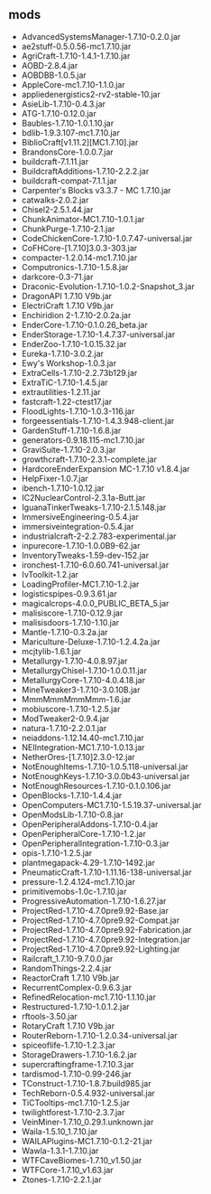 ## mods
* AdvancedSystemsManager-1.7.10-0.2.0.jar
* ae2stuff-0.5.0.56-mc1.7.10.jar
* AgriCraft-1.7.10-1.4.1-1.7.10.jar
* AOBD-2.8.4.jar
* AOBDBB-1.0.5.jar
* AppleCore-mc1.7.10-1.1.0.jar
* appliedenergistics2-rv2-stable-10.jar
* AsieLib-1.7.10-0.4.3.jar
* ATG-1.7.10-0.12.0.jar
* Baubles-1.7.10-1.0.1.10.jar
* bdlib-1.9.3.107-mc1.7.10.jar
* BiblioCraft[v1.11.2][MC1.7.10].jar
* BrandonsCore-1.0.0.7.jar
* buildcraft-7.1.11.jar
* BuildcraftAdditions-1.7.10-2.2.2.jar
* buildcraft-compat-7.1.1.jar
* Carpenter's Blocks v3.3.7 - MC 1.7.10.jar
* catwalks-2.0.2.jar
* Chisel2-2.5.1.44.jar
* ChunkAnimator-MC1.7.10-1.0.1.jar
* ChunkPurge-1.7.10-2.1.jar
* CodeChickenCore-1.7.10-1.0.7.47-universal.jar
* CoFHCore-[1.7.10]3.0.3-303.jar
* compacter-1.2.0.14-mc1.7.10.jar
* Computronics-1.7.10-1.5.8.jar
* darkcore-0.3-71.jar
* Draconic-Evolution-1.7.10-1.0.2-Snapshot_3.jar
* DragonAPI 1.7.10 V9b.jar
* ElectriCraft 1.7.10 V9b.jar
* Enchiridion 2-1.7.10-2.0.2a.jar
* EnderCore-1.7.10-0.1.0.26_beta.jar
* EnderStorage-1.7.10-1.4.7.37-universal.jar
* EnderZoo-1.7.10-1.0.15.32.jar
* Eureka-1.7.10-3.0.2.jar
* Ewy's Workshop-1.0.3.jar
* ExtraCells-1.7.10-2.2.73b129.jar
* ExtraTiC-1.7.10-1.4.5.jar
* extrautilities-1.2.11.jar
* fastcraft-1.22-ctest17.jar
* FloodLights-1.7.10-1.0.3-116.jar
* forgeessentials-1.7.10-1.4.3.948-client.jar
* GardenStuff-1.7.10-1.6.8.jar
* generators-0.9.18.115-mc1.7.10.jar
* GraviSuite-1.7.10-2.0.3.jar
* growthcraft-1.7.10-2.3.1-complete.jar
* HardcoreEnderExpansion  MC-1.7.10  v1.8.4.jar
* HelpFixer-1.0.7.jar
* ibench-1.7.10-1.0.12.jar
* IC2NuclearControl-2.3.1a-Butt.jar
* IguanaTinkerTweaks-1.7.10-2.1.5.148.jar
* ImmersiveEngineering-0.5.4.jar
* immersiveintegration-0.5.4.jar
* industrialcraft-2-2.2.783-experimental.jar
* inpurecore-1.7.10-1.0.0B9-62.jar
* InventoryTweaks-1.59-dev-152.jar
* ironchest-1.7.10-6.0.60.741-universal.jar
* IvToolkit-1.2.jar
* LoadingProfiler-MC1.7.10-1.2.jar
* logisticspipes-0.9.3.61.jar
* magicalcrops-4.0.0_PUBLIC_BETA_5.jar
* malisiscore-1.7.10-0.12.9.jar
* malisisdoors-1.7.10-1.10.jar
* Mantle-1.7.10-0.3.2a.jar
* Mariculture-Deluxe-1.7.10-1.2.4.2a.jar
* mcjtylib-1.6.1.jar
* Metallurgy-1.7.10-4.0.8.97.jar
* MetallurgyChisel-1.7.10-1.0.0.11.jar
* MetallurgyCore-1.7.10-4.0.4.18.jar
* MineTweaker3-1.7.10-3.0.10B.jar
* MmmMmmMmmMmm-1.6.jar
* mobiuscore-1.7.10-1.2.5.jar
* ModTweaker2-0.9.4.jar
* natura-1.7.10-2.2.0.1.jar
* neiaddons-1.12.14.40-mc1.7.10.jar
* NEIIntegration-MC1.7.10-1.0.13.jar
* NetherOres-[1.7.10]2.3.0-12.jar
* NotEnoughItems-1.7.10-1.0.5.118-universal.jar
* NotEnoughKeys-1.7.10-3.0.0b43-universal.jar
* NotEnoughResources-1.7.10-0.1.0.106.jar
* OpenBlocks-1.7.10-1.4.4.jar
* OpenComputers-MC1.7.10-1.5.19.37-universal.jar
* OpenModsLib-1.7.10-0.8.jar
* OpenPeripheralAddons-1.7.10-0.4.jar
* OpenPeripheralCore-1.7.10-1.2.jar
* OpenPeripheralIntegration-1.7.10-0.3.jar
* opis-1.7.10-1.2.5.jar
* plantmegapack-4.29-1.7.10-1492.jar
* PneumaticCraft-1.7.10-1.11.16-138-universal.jar
* pressure-1.2.4.124-mc1.7.10.jar
* primitivemobs-1.0c-1.7.10.jar
* ProgressiveAutomation-1.7.10-1.6.27.jar
* ProjectRed-1.7.10-4.7.0pre9.92-Base.jar
* ProjectRed-1.7.10-4.7.0pre9.92-Compat.jar
* ProjectRed-1.7.10-4.7.0pre9.92-Fabrication.jar
* ProjectRed-1.7.10-4.7.0pre9.92-Integration.jar
* ProjectRed-1.7.10-4.7.0pre9.92-Lighting.jar
* Railcraft_1.7.10-9.7.0.0.jar
* RandomThings-2.2.4.jar
* ReactorCraft 1.7.10 V9b.jar
* RecurrentComplex-0.9.6.3.jar
* RefinedRelocation-mc1.7.10-1.1.10.jar
* Restructured-1.7.10-1.0.1.2.jar
* rftools-3.50.jar
* RotaryCraft 1.7.10 V9b.jar
* RouterReborn-1.7.10-1.2.0.34-universal.jar
* spiceoflife-1.7.10-1.2.3.jar
* StorageDrawers-1.7.10-1.6.2.jar
* supercraftingframe-1.7.10.3.jar
* tardismod-1.7.10-0.99-246.jar
* TConstruct-1.7.10-1.8.7.build985.jar
* TechReborn-0.5.4.932-universal.jar
* TiCTooltips-mc1.7.10-1.2.5.jar
* twilightforest-1.7.10-2.3.7.jar
* VeinMiner-1.7.10_0.29.1.unknown.jar
* Waila-1.5.10_1.7.10.jar
* WAILAPlugins-MC1.7.10-0.1.2-21.jar
* Wawla-1.3.1-1.7.10.jar
* WTFCaveBiomes-1.7.10_v1.50.jar
* WTFCore-1.7.10_v1.63.jar
* Ztones-1.7.10-2.2.1.jar
